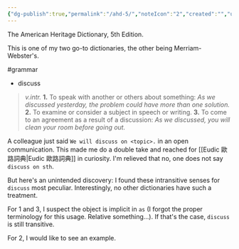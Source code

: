 ```yaml
---
{"dg-publish":true,"permalink":"/ahd-5/","noteIcon":"2","created":"","updated":""}
---
```


The American Heritage Dictionary, 5th Edition.

This is one of my two go-to dictionaries, the other being Merriam-Webster's.

#grammar 
- discuss
>_v.intr._
**1.** To speak with another or others about something: _As we discussed yesterday, the problem could have more than one solution._
**2.** To examine or consider a subject in speech or writing.
**3.** To come to an agreement as a result of a discussion: _As we discussed, you will clean your room before going out._

A colleague just said `We will discuss on <topic>.` in an open communication. This made me do a double take and reached for [[Eudic 歐路詞典\|Eudic 歐路詞典]] in curiosity. I'm relieved that no, one does not say `discuss on sth`.

But here's an unintended discovery: I found these intransitive senses for `discuss` most peculiar. Interestingly, no other dictionaries have such a treatment.

For 1 and 3, I suspect the object is implicit in `as` (I forgot the proper terminology for this usage. Relative something...). If that's the case, `discuss` is still transitive. 

For 2, I would like to see an example.